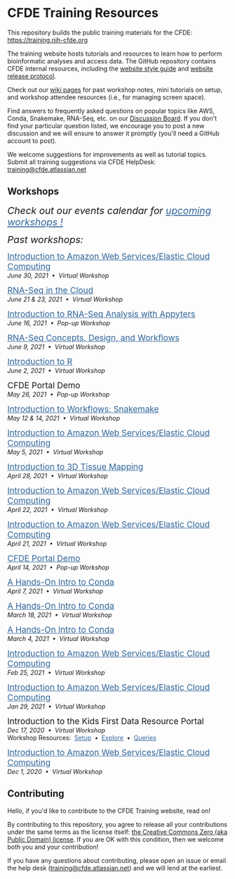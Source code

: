 # CFDE Training Resources

This repository builds the public training materials for the CFDE: https://training.nih-cfde.org

The training website hosts tutorials and resources to learn how to perform bioinformatic analyses and access data. The GitHub repository contains CFDE internal resources, including the [website style guide](./docs/Website-Style-Guide/0index.md) and [website release protocol](./docs/TrainingRepoReleasePlan/TrainingRepo-Release-Plan.md).

Check out our [wiki pages](https://github.com/nih-cfde/training-and-engagement/wiki) for past workshop notes, mini tutorials on setup, and workshop attendee resources (i.e., for managing screen space).

Find answers to frequently asked questions on popular topics like AWS, Conda, Snakemake, RNA-Seq, etc. on our [Discussion Board](https://github.com/nih-cfde/training-and-engagement/discussions). If you don't find your particular question listed, we encourage you to post a new discussion and we will ensure to answer it promptly (you'll need a GitHub account to post).

We welcome suggestions for improvements as well as tutorial topics. Submit all training suggestions via CFDE HelpDesk: training@cfde.atlassian.net

## Workshops

<div>
 <p><div style="font-size:22px; font-style: italic">Check out our events calendar for <a href="https://www.nih-cfde.org/events/" target="_blank" rel="noopener" style="color:#336699;">upcoming workshops !</a></div></p>
</div>
<div>
 <p><div style="font-size:22px; font-style: italic">Past workshops:</a></div></p>
</div>
<div>
 <p><div style="font-size:19px"><a href="https://github.com/nih-cfde/training-and-engagement/wiki/A-Hands-On-Introduction-to-AWS:-June-30,-2021" target="_blank" rel="noopener" style="color:#336699;">Introduction to Amazon Web Services/Elastic Cloud Computing</a></div><i>June 30,&nbsp;2021 &nbsp;&bull;&nbsp; Virtual Workshop</i><br/></p>
</div>
<div>
 <p><div style="font-size:19px"><a href="https://github.com/nih-cfde/training-and-engagement/wiki/RNA-Seq-in-the-cloud:-June-21-&-23,-2021" target="_blank" rel="noopener" style="color:#336699;">RNA-Seq in the Cloud</a></div><i>June 21 & 23,&nbsp;2021 &nbsp;&bull;&nbsp; Virtual Workshop</i><br/></p>
</div>
<div>
 <p><div style="font-size:19px"><a href="https://us06web.zoom.us/rec/share/wYs0AGJ8cQHZ_UhaE1JJ4q4JmM8K7-F_S95t1OxLPwyuezTTlGjVtGz4ruqwGMp1.0ZBYwGZFeeVAoncw?startTime=1623862864000" target="_blank" rel="noopener" style="color:#336699;">Introduction to RNA-Seq Analysis with Appyters</a></div><i>June 16,&nbsp;2021 &nbsp;&bull;&nbsp; Pop-up Workshop</i><br/></p>
</div>
<div>
 <p><div style="font-size:19px"><a href="https://osf.io/kj5av/" target="_blank" rel="noopener" style="color:#336699;">RNA-Seq Concepts, Design, and Workflows</a></div><i>June 9,&nbsp;2021 &nbsp;&bull;&nbsp; Virtual Workshop</i><br/></p>
</div>
<div>
 <p><div style="font-size:19px"><a href="https://github.com/nih-cfde/training-and-engagement/wiki/Introduction-to-R:-June-2,-2021" target="_blank" rel="noopener" style="color:#336699;">Introduction to R</a></div><i>June 2,&nbsp;2021 &nbsp;&bull;&nbsp; Virtual Workshop</i><br/></p>
</div>
<div>
 <p><div style="font-size:19px">CFDE Portal Demo</div><i>May 26,&nbsp;2021 &nbsp;&bull;&nbsp; Pop-up Workshop</i><br/></p>
</div>
<div>
 <p><div style="font-size:19px"><a href="https://github.com/nih-cfde/training-and-engagement/wiki/Introduction-to-Workflows:-Snakemake-Part-I-&-II-May-12-&-14th,-2021" target="_blank" rel="noopener" style="color:#336699;">Introduction to Workflows: Snakemake</a></div><i>May 12 & 14,&nbsp;2021 &nbsp;&bull;&nbsp; Virtual Workshop</i><br/></p>
</div>
<div>
 <p><div style="font-size:19px"><a href="https://github.com/nih-cfde/training-and-engagement/wiki/A-Hands-On-Introduction-to-AWS:-May-05,-2021" target="_blank" rel="noopener" style="color:#336699;">Introduction to Amazon Web Services/Elastic Cloud Computing</a></div><i>May 5,&nbsp;2021 &nbsp;&bull;&nbsp; Virtual Workshop</i><br/></p>
</div>
<div>
 <p><div style="font-size:19px"><a href="https://github.com/nih-cfde/training-and-engagement/wiki/Introduction-to-3D-Tissue-Mapping:-April-28,-2021" target="_blank" rel="noopener" style="color:#336699;">Introduction to 3D Tissue Mapping</a></div><i>April 28,&nbsp;2021 &nbsp;&bull;&nbsp; Virtual Workshop</i><br/></p>
</div>
<div>
 <p><div style="font-size:19px"><a href="https://github.com/nih-cfde/training-and-engagement/wiki/A-Hands-On-Introduction-to-AWS:-April-22,-2021" target="_blank" rel="noopener" style="color:#336699;">Introduction to Amazon Web Services/Elastic Cloud Computing</a></div><i>April 22,&nbsp;2021 &nbsp;&bull;&nbsp; Virtual Workshop</i><br/></p>
</div>
<div>
 <p><div style="font-size:19px"><a href="https://github.com/nih-cfde/training-and-engagement/wiki/A-Hands-On-Introduction-to-AWS:-April-21,-2021" target="_blank" rel="noopener" style="color:#336699;">Introduction to Amazon Web Services/Elastic Cloud Computing</a></div><i>April 21,&nbsp;2021 &nbsp;&bull;&nbsp; Virtual Workshop</i><br/></p>
</div>
<div>
  <p><div style="font-size:19px"><a href="http://bit.ly/3abyDy0" target="_blank" rel="noopener" style="color:#336699;">CFDE Portal Demo</a></div><i>April 14,&nbsp;2021 &nbsp;&bull;&nbsp; Pop-up Workshop</i><br/></p>
</div>
<div>
 <p><div style="font-size:19px"><a href="https://github.com/nih-cfde/training-and-engagement/wiki/A-Hands-On-Introduction-to-Conda:-April-7,-2021" target="_blank" rel="noopener" style="color:#336699;">A Hands-On Intro to Conda</a></div><i>April 7,&nbsp;2021 &nbsp;&bull;&nbsp; Virtual Workshop</i><br/></p>
</div>
<div>
 <p><div style="font-size:19px"><a href="https://github.com/nih-cfde/training-and-engagement/wiki/A-Hands-On-Introduction-to-Conda:-March-18,-2021" target="_blank" rel="noopener" style="color:#336699;">A Hands-On Intro to Conda</a></div><i>March 18,&nbsp;2021 &nbsp;&bull;&nbsp; Virtual Workshop</i><br/></p>
</div>
<div>
 <p><div style="font-size:19px"><a href="https://github.com/nih-cfde/training-and-engagement/wiki/A-Hands-On-Introduction-to-Conda:-March-4,-2021" target="_blank" rel="noopener" style="color:#336699;">A Hands-On Intro to Conda</a></div><i>March 4,&nbsp;2021 &nbsp;&bull;&nbsp; Virtual Workshop</i><br/></p>
</div>
<div>
 <p><div style="font-size:19px"><a href="https://github.com/nih-cfde/training-and-engagement/wiki/A-Hands-On-Introduction-to-AWS:-February-25,-2021" target="_blank" rel="noopener" style="color:#336699;">Introduction to Amazon Web Services/Elastic Cloud Computing</a></div><i>Feb 25,&nbsp;2021 &nbsp;&bull;&nbsp; Virtual Workshop</i><br/></p>
</div>
<div>
 <p><div style="font-size:19px"><a href="https://github.com/nih-cfde/training-and-engagement/wiki/A-Hands-On-Introduction-to-AWS:-January-29,-2021" target="_blank" rel="noopener" style="color:#336699;">Introduction to Amazon Web Services/Elastic Cloud Computing</a></div><i>Jan 29,&nbsp;2021 &nbsp;&bull;&nbsp; Virtual Workshop</i><br/></p>
</div>
<div>
 <p><div style="font-size:19px">Introduction to the Kids First Data Resource Portal</div><i>Dec 17,&nbsp;2020 &nbsp;&bull;&nbsp; Virtual Workshop</i><br/>Workshop Resources:&nbsp; <a href="./Common-Fund-Tools/Kids-First/Portal-Setup-And-Permissions/KF_3_KF_Registration/" target="_blank" rel="noopener" style="color:#336699;">Setup</a> &nbsp;&bull;&nbsp; <a href="./Common-Fund-Tools/Kids-First/Exploring-Data-in-the-KF-Portal/KF_5_Explore/" target="_blank" rel="noopener" style="color:#336699;">Explore</a> &nbsp;&bull;&nbsp; <a href="./Common-Fund-Tools/Kids-First/Advanced-KF-Portal-Queries/KF_9_AdvancedQuery/" target="_blank" rel="noopener" style="color:#336699;">Queries</a></p>
</div>
<div>
 <p><div style="font-size:19px"><a href="https://github.com/nih-cfde/training-and-engagement/wiki/A-Hands-On-Introduction-to-AWS:-December-1,-2020" target="_blank" rel="noopener" style="color:#336699;">Introduction to Amazon Web Services/Elastic Cloud Computing</a></div><i>Dec 1,&nbsp;2020 &nbsp;&bull;&nbsp; Virtual Workshop</i><br/></p>
</div>


## Contributing
Hello, if you'd like to contribute to the CFDE Training website, read on!

By contributing to this repository, you agree to release all your contributions under the same terms as the license itself: [the Creative Commons Zero (aka Public Domain) license](./license.md). If you are OK with this condition, then we welcome both you and your contribution!

If you have any questions about contributing, please open an issue or email the help desk (training@cfde.atlassian.net) and we will lend at the earliest.
